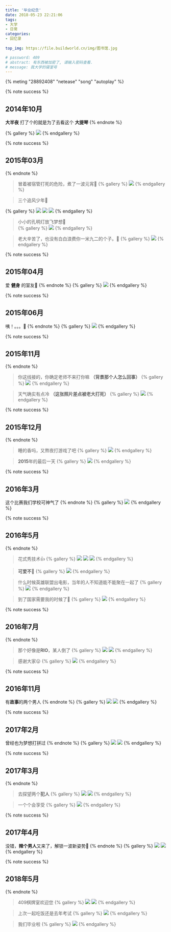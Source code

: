 ```yaml
---
title: '毕业纪念'
date: 2018-05-23 22:21:06
tags:
- 大学
- 日常
categories:
- 回忆录 
  
top_img: https://file.buildworld.cn/img/图书馆.jpg

# password: 409
# abstract: 有东西被加密了, 请输入密码查看.
# message: 我大学的寝室号
---
```


{% meting "28892408" "netease" "song" "autoplay" %}
<p></p>

{% note success %}
## 2014年10月
**大半夜** 打了个的就是为了去看这个 **大提琴**
{% endnote %}

{% gallery %}
![](http://myuniversity.buildworld.cn/123.jpg)
{% endgallery %}


{% note success %}
## 2015年03月
{% endnote %}
>冒着被宿管打死的危险，煮了一波元宵🥘
{% gallery %}
![](http://myuniversity.buildworld.cn/IMG_20150305_180932.jpg)
{% endgallery %}


>三个追风少年🤪

{% gallery %}
![](http://myuniversity.buildworld.cn/IMG_20150305_205340.jpg)
![](http://myuniversity.buildworld.cn/IMG_20150305_205712.jpg)
![](http://myuniversity.buildworld.cn/IMG_20150305_205300.jpg)
{% endgallery %}

>小小的孔明灯放飞梦想🛫  
{% gallery %}
![](http://myuniversity.buildworld.cn/IMG_20150305_214910.jpg)
{% endgallery %}

>老大辛苦了，也没有白白浪费你一米九二的个子。🤣
{% gallery %}
![](http://myuniversity.buildworld.cn/IMG_20150331_214241.jpg)
{% endgallery %}
        
{% note success %}
## 2015年04月
爱 **健身** 的室友🥱
{% endnote %}
{% gallery %}
![](http://myuniversity.buildworld.cn/IMG_20150421_001616.jpg)
{% endgallery %}

{% note success %}
## 2015年06月
咦！。。。🤣
{% endnote %}
{% gallery %}
![](http://myuniversity.buildworld.cn/IMG_20150614_221100.jpg)
{% endgallery %}

{% note success %}
## 2015年11月
{% endnote %}
>你这线接的，你确定老师不来打你嘛 **（背景那个人怎么回事）**
{% gallery %}
![](http://myuniversity.buildworld.cn/IMG_20151109_171503.jpg)
{% endgallery %}

> 天气确实有点冷 **（这张照片差点被老大打死）**
{% gallery %}
![](http://myuniversity.buildworld.cn/IMG_20151110_122535.jpg)
{% endgallery %}

{% note success %}
## 2015年12月
{% endnote %}
>睡的香吗，又熬夜打游戏了吧
{% gallery %}
![](http://myuniversity.buildworld.cn/IMG_20151203_082134.jpg)
{% endgallery %}

>**2015**年的最后一天
{% gallery %}
![](http://myuniversity.buildworld.cn/IMG_20151231_184115.jpg)
{% endgallery %}        
      
{% note success %}
## 2016年3月
这个比赛我们学校可神气了
{% endnote %}
{% gallery %}
![](http://myuniversity.buildworld.cn/IMG_20160324_191007.jpg)
{% endgallery %}

{% note success %}
## 2016年5月
{% endnote %}
>花式秀技术👍
{% gallery %}
![](http://myuniversity.buildworld.cn/IMG_20160507_172319.jpg)
![](http://myuniversity.buildworld.cn/IMG_20160507_172332.jpg)
![](http://myuniversity.buildworld.cn/IMG_20160519_225550.jpg)
{% endgallery %}

>**可爱不🤣**
{% gallery %}
![](http://myuniversity.buildworld.cn/IMG_20160520_203302.jpg)
{% endgallery %}

>什么时候英雄联盟出电影，当年的人不知道能不能聚在一起了
{% gallery %}
![](http://myuniversity.buildworld.cn/IMG_20160608_204202.jpg)
{% endgallery %}

>到了国家需要我的时候了💪
{% gallery %}
![](http://myuniversity.buildworld.cn/IMG_20160617_173758_HDR.jpg)
{% endgallery %}

{% note success %}
## 2016年7月
{% endnote %}
>那个好像是**RIO**，某人倒了
{% gallery %}
![](http://myuniversity.buildworld.cn/IMG_20160507_194028.jpg)
![](http://myuniversity.buildworld.cn/IMG_20160507_210101.jpg)
{% endgallery %}

>感谢大家😛
{% gallery %}
![](http://myuniversity.buildworld.cn/IMG_20160701_224822.jpg)
{% endgallery %}

{% note success %}
## 2016年11月
有**故事**的两个男人
{% endnote %}
{% gallery %}
![](http://myuniversity.buildworld.cn/IMG_20161125_121947.jpg)
![](http://myuniversity.buildworld.cn/IMG_20161125_121934.jpg)
{% endgallery %}

{% note success %}
## 2017年2月
曾经也为梦想打拼过
{% endnote %}
{% gallery %}
![](http://myuniversity.buildworld.cn/IMG_20170218_174815.jpg)
![](http://myuniversity.buildworld.cn/IMG_20170303_174611.jpg)
{% endgallery %}

{% note success %}
## 2017年3月
{% endnote %}
>去探望两个**犯人**
{% gallery %}
![](http://myuniversity.buildworld.cn/IMG_20170325_214811.jpg)
![](http://myuniversity.buildworld.cn/IMG_20170325_221042.jpg)
{% endgallery %}
     
>一个个会享受
{% gallery %}
![](http://myuniversity.buildworld.cn/IMG_20170312_195019.jpg)
{% endgallery %}

{% note success %}
## 2017年4月
没错，**辣个男人**又来了，解锁一波新姿势🤣
{% endnote %}
{% gallery %}
![](http://myuniversity.buildworld.cn/IMG_20170430_213004.jpg)
![](http://myuniversity.buildworld.cn/IMG_20170430_215255.jpg)
{% endgallery %}

{% note success %}
## 2018年5月
{% endnote %}
> 409棋牌室欢迎您
{% gallery %}
![](http://myuniversity.buildworld.cn/IMG_20180523_235804.jpg)
![](http://myuniversity.buildworld.cn/IMG_20180521_114932.jpg)
{% endgallery %}
         
>上次一起吃饭还是去年考试
{% gallery %}
![](http://myuniversity.buildworld.cn/IMG_20180523_124637.jpg)
{% endgallery %}

>我们毕业啦
{% gallery %}
![](http://myuniversity.buildworld.cn/mmexport1527150846686.jpg)
{% endgallery %}
